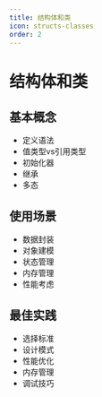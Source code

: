 ```yaml
---
title: 结构体和类
icon: structs-classes
order: 2
---
```


# 结构体和类

## 基本概念
- 定义语法
- 值类型vs引用类型
- 初始化器
- 继承
- 多态

## 使用场景
- 数据封装
- 对象建模
- 状态管理
- 内存管理
- 性能考虑

## 最佳实践
- 选择标准
- 设计模式
- 性能优化
- 内存管理
- 调试技巧
